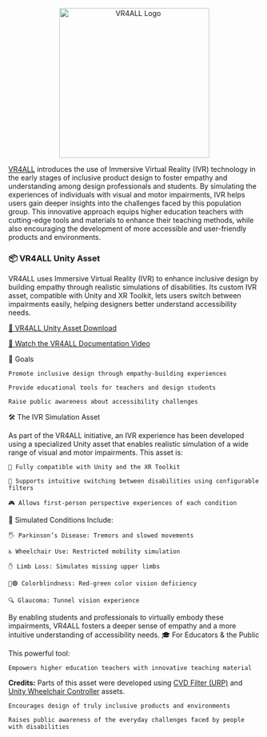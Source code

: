 <p align="center">
  <img src="https://vr4all.eu/wp-content/uploads/2023/07/Screenshot-2023-06-27-093036.png" alt="VR4ALL Logo" width="300"/>
</p>


<a href="https://vr4all.eu/">VR4ALL</a> introduces the use of Immersive Virtual Reality (IVR) technology in the early stages of inclusive product design to foster empathy and understanding among design professionals and students. By simulating the experiences of individuals with visual and motor impairments, IVR helps users gain deeper insights into the challenges faced by this population group. This innovative approach equips higher education teachers with cutting-edge tools and materials to enhance their teaching methods, while also encouraging the development of more accessible and user-friendly products and environments.

### 📦 VR4ALL Unity Asset

VR4ALL uses Immersive Virtual Reality (IVR) to enhance inclusive design by building empathy through realistic simulations of disabilities. Its custom IVR asset, compatible with Unity and XR Toolkit, lets users switch between impairments easily, helping designers better understand accessibility needs.

[🔗 VR4ALL Unity Asset Download](https://aegeangr-my.sharepoint.com/:f:/g/personal/v_kasapakis_aegean_gr/EknhQh9UrqBDsnM2UFAoJVoBjm2Bnpc9jIy72s2H3sEMfw?e=6Q2bSN)

[🎥 Watch the VR4ALL Documentation Video](https://youtu.be/bX7ua0AJof0)

🎯 Goals

    Promote inclusive design through empathy-building experiences

    Provide educational tools for teachers and design students

    Raise public awareness about accessibility challenges

🛠️ The IVR Simulation Asset

As part of the VR4ALL initiative, an IVR experience has been developed using a specialized Unity asset that enables realistic simulation of a wide range of visual and motor impairments. This asset is:

    🔁 Fully compatible with Unity and the XR Toolkit

    🔄 Supports intuitive switching between disabilities using configurable filters

    🎮 Allows first-person perspective experiences of each condition

🧠 Simulated Conditions Include:

    🖐️ Parkinson’s Disease: Tremors and slowed movements

    ♿ Wheelchair Use: Restricted mobility simulation

    ✋ Limb Loss: Simulates missing upper limbs

    🔴🟢 Colorblindness: Red-green color vision deficiency

    🔍 Glaucoma: Tunnel vision experience

By enabling students and professionals to virtually embody these impairments, VR4ALL fosters a deeper sense of empathy and a more intuitive understanding of accessibility needs.
🎓 For Educators & the Public

This powerful tool:

    Empowers higher education teachers with innovative teaching material

**Credits:** Parts of this asset were developed using [CVD Filter (URP)](https://assetstore.unity.com/packages/vfx/shaders/fullscreen-camera-effects/cvd-filter-urp-193819) and [Unity Wheelchair Controller](https://ocias.com/blog/unity-wheelchair-controller/) assets.


    Encourages design of truly inclusive products and environments

    Raises public awareness of the everyday challenges faced by people with disabilities
